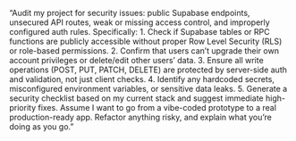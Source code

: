 “Audit my project for security issues: public Supabase endpoints, unsecured API routes, weak or missing access control, and improperly configured auth rules. Specifically: 1. Check if Supabase tables or RPC functions are publicly accessible without proper Row Level Security (RLS) or role-based permissions. 2. Confirm that users can’t upgrade their own account privileges or delete/edit other users’ data. 3. Ensure all write operations (POST, PUT, PATCH, DELETE) are protected by server-side auth and validation, not just client checks. 4. Identify any hardcoded secrets, misconfigured environment variables, or sensitive data leaks. 5. Generate a security checklist based on my current stack and suggest immediate high-priority fixes.
Assume I want to go from a vibe-coded prototype to a real production-ready app. Refactor anything risky, and explain what you’re doing as you go.”
